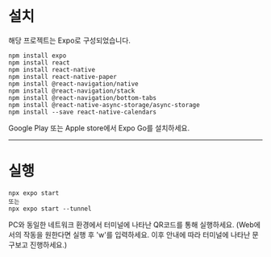# 설치
해당 프로젝트는 Expo로 구성되었습니다.

    npm install expo
    npm install react
    npm install react-native
    npm install react-native-paper
    npm install @react-navigation/native
    npm install @react-navigation/stack
    npm install @react-navigation/bottom-tabs
    npm install @react-native-async-storage/async-storage
    npm install --save react-native-calendars

    
Google Play 또는 Apple store에서 Expo Go를 설치하세요.

----

# 실행

    npx expo start
    또는
    npx expo start --tunnel

PC와 동일한 네트워크 환경에서 터미널에 나타난 QR코드를 통해 실행하세요.
(Web에서의 작동을 원한다면 실행 후 'w'를 입력하세요. 이후 안내에 따라 터미널에 나타난 문구보고 진행하세요.)

